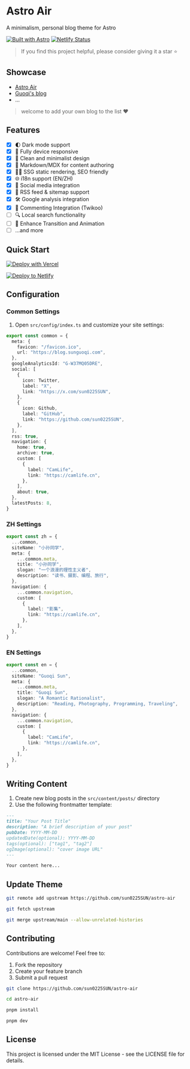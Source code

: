 # Astro Air

A minimalism, personal blog theme for Astro

[![Built with Astro](https://astro.badg.es/v1/built-with-astro/tiny.svg)](https://astro.build) [![Netlify Status](https://api.netlify.com/api/v1/badges/a4eb6e88-606d-4ea6-9a53-179e03a7e2ef/deploy-status)](https://app.netlify.com/sites/astro-air/deploys)

>
> If you find this project helpful, please consider giving it a star ⭐️

## Showcase

- [Astro Air](https://astro-air.guoqi.dev)
- [Guoqi's blog](https://blog.sunguoqi.com)
- ...

> welcome to add your own blog to the list ❤️

## Features

- [x] 🌓 Dark mode support
- [x] 📱 Fully device responsive
- [x] 🎨 Clean and minimalist design
- [x] 📝 Markdown/MDX for content authoring
- [x] 🏄‍♂️ SSG static rendering, SEO friendly
- [x] 🌐 i18n support (EN/ZH)
- [x] 🔗 Social media integration
- [x] 📰 RSS feed & sitemap support
- [x] 🛠️ Google analysis integration
- [x] 💬 Commenting Integration (Twikoo)
- [ ] 🔍 Local search functionality
- [ ] 🎨 Enhance Transition and Animation
- [ ] ...and more

## Quick Start

   [![Deploy with Vercel](https://vercel.com/button)](https://vercel.com/new/clone?repository-url=https://github.com/sun0225SUN/astro-air)

   [![Deploy to Netlify](https://www.netlify.com/img/deploy/button.svg)](https://app.netlify.com/start/deploy?repository=https://github.com/sun0225SUN/astro-air)


## Configuration

### Common Settings

1. Open `src/config/index.ts` and customize your site settings:

```typescript
export const common = {
  meta: {
    favicon: "/favicon.ico",
    url: "https://blog.sunguoqi.com",
  },
  googleAnalyticsId: "G-W37MQ05DRE",
  social: [
    {
      icon: Twitter,
      label: "X",
      link: "https://x.com/sun0225SUN",
    },
    {
      icon: Github,
      label: "GitHub",
      link: "https://github.com/sun0225SUN",
    },
  ],
  rss: true,
  navigation: {
    home: true,
    archive: true,
    custom: [
      {
        label: "CamLife",
        link: "https://camlife.cn",
      },
    ],
    about: true,
  },
  latestPosts: 8,
}
```

### ZH Settings

```typescript
export const zh = {
  ...common,
  siteName: "小孙同学",
  meta: {
    ...common.meta,
    title: "小孙同学",
    slogan: "一个浪漫的理性主义者",
    description: "读书、摄影、编程、旅行",
  },
  navigation: {
    ...common.navigation,
    custom: [
      {
        label: "影集",
        link: "https://camlife.cn",
      },
    ],
  },
}
```

### EN Settings

```typescript
export const en = {
  ...common,
  siteName: "Guoqi Sun",
  meta: {
    ...common.meta,
    title: "Guoqi Sun",
    slogan: "A Romantic Rationalist",
    description: "Reading, Photography, Programming, Traveling",
  },
  navigation: {
    ...common.navigation,
    custom: [
      {
        label: "CamLife",
        link: "https://camlife.cn",
      },
    ],
  },
}
```

## Writing Content

1. Create new blog posts in the `src/content/posts/` directory
2. Use the following frontmatter template:

```markdown
---
title: "Your Post Title"
description: "A brief description of your post"
pubDate: YYYY-MM-DD
updatedDate(optional): YYYY-MM-DD
tags(optional): ["tag1", "tag2"]
ogImage(optional): "cover image URL"
---

Your content here...
```

## Update Theme

```bash
git remote add upstream https://github.com/sun0225SUN/astro-air

git fetch upstream

git merge upstream/main --allow-unrelated-histories

```

## Contributing

Contributions are welcome! Feel free to:

1. Fork the repository
2. Create your feature branch
3. Submit a pull request

```bash
git clone https://github.com/sun0225SUN/astro-air

cd astro-air

pnpm install

pnpm dev
```

## License

This project is licensed under the MIT License - see the LICENSE file for details.
